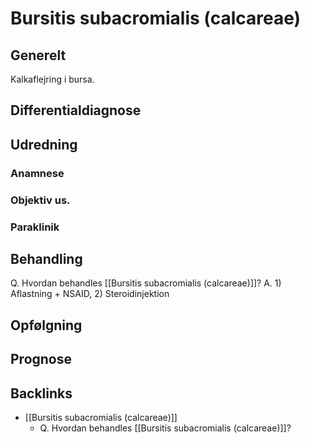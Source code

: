 # Bursitis subacromialis (calcareae)
## Generelt
Kalkaflejring i bursa.

## Differentialdiagnose


## Udredning
### Anamnese

### Objektiv us.

### Paraklinik

## Behandling
Q. Hvordan behandles [[Bursitis subacromialis (calcareae)]]?
A. 1) Aflastning + NSAID, 2) Steroidinjektion

## Opfølgning


## Prognose
 

## Backlinks
* [[Bursitis subacromialis (calcareae)]]
	* Q. Hvordan behandles [[Bursitis subacromialis (calcareae)]]?

<!-- #anki/tag/med/Orto #anki/deck/Medicine -->

<!-- {BearID:614B423B-0F93-42D8-A3BC-FF26EACBDD2B-51703-00006AE481459830} -->
